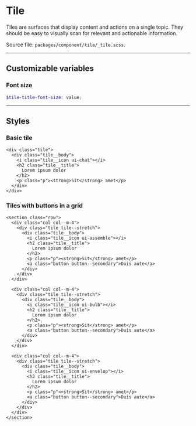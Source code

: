 # Tile
Tiles are surfaces that display content and actions on a single topic. They should be easy to visually scan for relevant and actionable information. 

Source file: `packages/component/tile/_tile.scss`.

---

## Customizable variables

### Font size
```scss
$tile-title-font-size: value;
```

---

## Styles

### Basic tile
```html*example="tile"
<div class="tile">
  <div class="tile__body">
    <i class="tile__icon ui-chat"></i>
    <h2 class="tile__title">
      Lorem ipsum dolor
    </h2>
    <p class="p"><strong>Sit</strong> amet</p>
  </div>
</div>
```

### Tiles with buttons in a grid
```html*example="tile"
<section class="row">
  <div class="col col--m-4">
    <div class="tile tile--stretch">
      <div class="tile__body">
        <i class="tile__icon ui-assemble"></i>
        <h2 class="tile__title">
          Lorem ipsum dolor
        </h2>
        <p class="p"><strong>Sit</strong> amet</p>
        <a class="button button--secondary">Duis aute</a>
      </div>
    </div>
  </div> 

  <div class="col col--m-4">
    <div class="tile tile--stretch">
      <div class="tile__body">
        <i class="tile__icon ui-bulb"></i>
        <h2 class="tile__title">
          Lorem ipsum dolor
        </h2>
        <p class="p"><strong>Sit</strong> amet</p>
        <a class="button button--secondary">Duis aute</a>
      </div>
    </div>
  </div> 

  <div class="col col--m-4">
    <div class="tile tile--stretch">
      <div class="tile__body">
        <i class="tile__icon ui-envelop"></i>
        <h2 class="tile__title">
          Lorem ipsum dolor
        </h2>
        <p class="p"><strong>Sit</strong> amet</p>
        <a class="button button--secondary">Duis aute</a>
      </div>
    </div>
  </div>   
</section>
```

